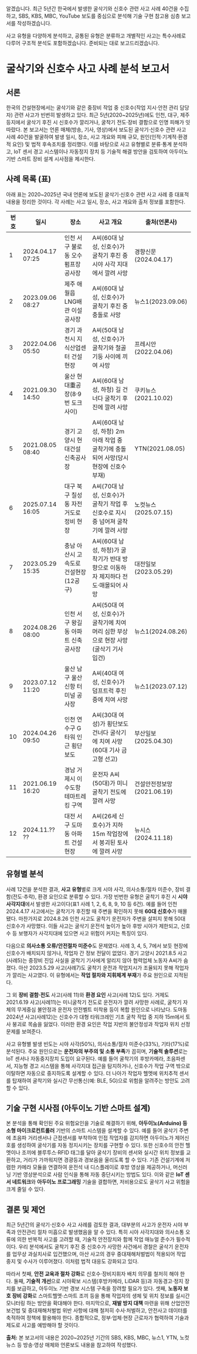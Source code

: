 알겠습니다. 최근 5년간 한국에서 발생한 굴삭기와 신호수 관련 사고 사례 40건을 수집하고, SBS, KBS, MBC, YouTube 보도를 중심으로 분석해 기술 구현 참고용 심층 보고서를 작성하겠습니다.

사고 유형을 다양하게 분석하고, 공통된 유형은 분류하고 개별적인 사고는 특수사례로 다루어 구조적 분석도 포함하겠습니다. 준비되는 대로 보고드리겠습니다.


# 굴삭기와 신호수 사고 사례 분석 보고서

## 서론

한국의 건설현장에서는 굴삭기와 같은 중장비 작업 중 신호수(작업 지시·안전 관리 담당자) 관련 사고가 빈번히 발생하고 있다. 최근 5년(2020\~2025년)에도 인천, 대구, 제주 등지에서 굴삭기 후진 시 신호수가 깔리거나, 굴착기 전도·장비 결함으로 인명 피해가 잇따랐다. 본 보고서는 언론 매체(방송, 기사, 영상)에서 보도된 굴삭기·신호수 관련 사고 사례 40건을 발굴하여 발생 일시, 장소, 사고 개요와 피해 규모, 원인(인적·기계적·환경적 요인) 및 법적 후속조치를 정리했다. 이를 바탕으로 사고 유형별로 분류·통계 분석하고, IoT 센서 경고 시스템이나 자동정지 장치 등 기술적 해결 방안을 검토하여 아두이노 기반 스마트 장비 설계 시사점을 제시한다.

## 사례 목록 (표)

아래 표는 2020\~2025년 국내 언론에 보도된 굴삭기·신호수 관련 사고 사례 중 대표적 내용을 정리한 것이다. 각 사례는 사고 일시, 장소, 사고 개요와 출처 정보를 포함한다.

| 번호 | 일시               | 장소                     | 사고 개요                                                 | 출처(언론사)             |
| -- | ---------------- | ---------------------- | ----------------------------------------------------- | ------------------- |
| 1  | 2024.04.17 07:25 | 인천 서구 불로동 오수펌프장 공사장    | A씨(60대 남성, 신호수)가 굴착기 후진 중 시야 사각 지대에서 깔려 사망            | 경향신문(2024.04.17)    |
| 2  | 2023.09.06 08:27 | 제주 애월읍 LNG배관 이설 공사장    | A씨(60대 남성, 신호수)가 굴착기 후진 중 충돌로 사망                      | 뉴스1(2023.09.06)     |
| 3  | 2022.04.06 05:50 | 경기 과천시 지식산업센터 건설현장     | A씨(50대 남성, 신호수)가 굴착기와 철골 기둥 사이에 끼여 사망                 | 프레시안(2022.04.06)    |
| 4  | 2021.09.30 14:50 | 울산 현대重공장(8·9번 도크 사이)   | A씨(60대 남성, 하청) 길 건너다 굴착기 후진에 깔려 사망                    | 쿠키뉴스(2021.10.02)    |
| 5  | 2021.08.05 08:40 | 경기 고양시 현대건설 신축공사장      | A씨(60대 남성, 하청) 2m 아래 작업 중 굴착기에 충돌되어 사망(당시 현장에 신호수 부재) | YTN(2021.08.05)     |
| 6  | 2025.07.14 16:05 | 대구 북구 칠성동 자전거도로 정비 현장  | A씨(70대 남성, 신호수)가 굴착기 작업 후 신호수로 지시 중 넘어져 굴착기에 깔려 사망    | 노컷뉴스(2025.07.15)    |
| 7  | 2023.05.29 15:35 | 충남 아산시 고속도로 건설현장(12공구) | A씨(60대 남성, 하청)가 굴착기가 반대 방향으로 이동하자 제지하다 전도·매몰되어 사망     | 대전일보(2023.05.29)    |
| 8  | 2024.08.26 08:00 | 인천 서구 왕길동 아파트 신축공사장    | A씨(50대 여성, 신호수)가 굴착기에 치여 머리 심한 부상으로 현장 사망 (굴삭기 기사 입건) | 뉴스1(2024.08.26)     |
| 9  | 2023.07.12 11:20 | 울산 남구 울산신항 터미널 공사장     | A씨(40대 여성, 신호수)가 덤프트럭 후진 중에 치여 사망                     | 뉴스1(2023.07.12)     |
| 10 | 2024.04.26 09:50 | 인천 연수구 G타워 인근 횡단보도     | A씨(30대 여성)가 횡단보도 건너다 굴삭기에 치여 사망(60대 기사 금고형 선고)        | 부산일보(2025.04.30)    |
| 11 | 2021.06.19 16:20 | 경남 거제시 이수도항 테마트레킹 구역   | 운전자 A씨(50대)가 미니굴착기 전도에 깔려 사망                          | 건설안전정보망(2021.06.19) |
| 12 | 2024.11.?? ??    | 대전 서구 도마동 아파트 건설현장     | A씨(26세 신호수)가 지하 15m 작업장에서 붕괴된 토사에 깔려 사망               | 뉴시스(2024.11.18)     |

## 유형별 분석

사례 12건을 분석한 결과, **사고 유형**별로 크게 시야 사각, 의사소통/절차 미준수, 장비 결함(전도·추락), 환경 요인으로 분류할 수 있다. 가장 빈번한 유형은 굴착기 후진 시 **시야 사각지대**에서 발생한 사고이다(표1 사례 1, 2, 6, 8, 9, 10 등 6건). 예를 들어 인천 2024.4.17 사고에서는 굴착기가 후진할 때 주변을 확인하지 못해 **60대 신호수**가 매몰됐다. 마찬가지로 2024.8.26 인천 사고도 굴착기 운전자가 주변을 살피지 못해 50대 신호수가 사망했다. 이들 사고는 굴삭기 운전석 높이가 높아 후방 시야가 제한되고, 신호수 등 보행자가 사각지대에 있으면 사고 위험이 커지는 특징이 있다.

다음으로 **의사소통 오류/안전절차 미준수**도 문제였다. 사례 3, 4, 5, 7에서 보듯 현장에 신호수가 배치되지 않거나, 작업자 간 정보 전달이 없었다. 경기 고양시 2021.8.5 사고(사례5)는 중장비 진입 사실을 굴착기 기사에게 알리지 않아 협력업체 노동자 A씨가 숨졌다. 아산 2023.5.29 사고(사례7)도 굴착기 운전과 작업지시가 조율되지 못해 작업자가 깔리는 사고였다. 이 유형에서는 **작업 절차와 지휘체계 부재**가 주요 원인으로 지적된다.

그 외 **장비 결함·전도** 사고(사례 11)와 **환경 요인** 사고(사례 12)도 있다. 거제도 2021.6.19 사고(사례11)는 미니굴착기 전도로 운전자가 깔려 사망한 사례로, 굴착기 자체의 무게중심 불안정과 운전자 안전벨트 미착용 등이 복합 원인으로 나타났다. 도마동 2024년 사고(사례12)는 신호수가 대형 타워크레인 기초 굴착 작업 중 지하 15m에서 토사 붕괴로 목숨을 잃었다. 이러한 환경 요인은 작업 지반의 불안정성과 작업자 위치 선정 문제를 보여준다.

사고 유형별 발생 빈도는 시야 사각(50%), 의사소통/절차 미준수(33%), 기타(17%)로 분석된다. 주요 원인으로는 **운전자의 부주의 및 소통 부족**가 꼽히며, **기술적 솔루션**로는 IoT 센서나 자동중지장치 도입이 요구된다. 예를 들어 굴착기의 후방카메라, 초음파센서, 지능형 경고 시스템을 통해 사각지대 접근을 탐지하거나, 신호수가 작업 구역 밖으로 이탈하면 자동으로 중지하도록 설계할 수 있다. 더 나아가 작업자 헬멧에 위치추적 센서를 탑재하여 굴착기와 실시간 무선통신(예: BLE, 5G)으로 위험을 알려주는 방안도 고려할 수 있다.

## 기술 구현 시사점 (아두이노 기반 스마트 설계)

본 분석을 통해 확인된 주요 위험요인을 기술로 해결하기 위해, **아두이노(Arduino) 등 소형 마이크로컨트롤러** 기반의 스마트 시스템을 설계할 수 있다. 예를 들어 굴삭기 주변에 초음파 거리센서나 근접센서를 부착하여 인접 작업자를 감지하면 아두이노가 제어신호를 생성하여 굴삭기를 자동 정지시키는 장치를 구현할 수 있다. 또한 신호수의 안전 헬멧이나 조끼에 블루투스·RFID 태그를 달아 굴삭기 장비의 센서와 실시간 위치 정보를 교환하고, 거리가 가까워지면 경광등과 경보음을 울리도록 할 수 있다. 기존 건설기계에 저렴한 카메라 모듈을 연결하여 운전석 내 디스플레이로 후방 영상을 제공하거나, 머신러닝 기반 영상분석으로 사람 인식을 통해 자동 중단시키는 방법도 있다. 이와 같은 **IoT 센서 네트워크**와 **아두이노 프로그래밍** 기술을 결합하면, 저비용으로도 굴삭기 사고 위험을 크게 줄일 수 있다.

## 결론 및 제언

최근 5년간의 굴삭기·신호수 사고 사례를 검토한 결과, 대부분의 사고가 운전자 시야 부족과 안전관리 절차 미흡으로 발생했음을 알 수 있다. 특히 시야 사각지대와 의사소통 오류에 의한 반복적 사고를 고려할 때, 기술적 안전장치와 함께 작업 매뉴얼 준수가 필수적이다. 우리 분석에서도 굴착기 후진 중 신호수가 사망한 사건에서 경찰은 굴삭기 운전자를 업무상 과실치사로 입건했으며, 아산 사고의 경우 중대재해처벌법이 적용되어 작업 중지 및 수사가 이루어졌다. 이처럼 법적 대응도 강화되고 있다.

따라서 첫째, **안전 교육과 절차 강화**로 신호수·장비지휘자 배치 의무를 철저히 해야 한다. 둘째, **기술적 개선**으로 시야확보 시스템(후방카메라, LiDAR 등)과 자동경고·정지 장치를 보급하고, 아두이노 기반 경보 시스템 구축을 장려할 필요가 있다. 셋째, **노동자 보호 장비 강화**로 스마트헬멧·스마트 조끼 등을 통해 작업자의 생체 및 위치 정보를 실시간 모니터링 하는 방안을 확대해야 한다. 마지막으로, **재발 방지 대책** 마련을 위해 산업안전보건법 및 중대재해처벌법 위반 사항에 대해 철저히 수사·처벌하고, 안전사고 데이터를 축적하여 정책에 활용해야 한다. 종합적으로, 정부·업체·현장 근로자가 협력하여 기술과 제도로 사고를 예방해야 할 것이다.

**출처:** 본 보고서의 내용은 2020\~2025년 기간의 SBS, KBS, MBC, 뉴스1, YTN, 노컷뉴스 등 방송·영상 매체와 언론보도 내용을 참고하여 작성했다.
